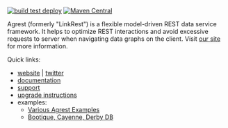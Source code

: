 [![build test deploy](https://github.com/agrestio/agrest/workflows/build%20test%20deploy/badge.svg)](https://github.com/agrestio/agrest/actions)
[![Maven Central](https://img.shields.io/maven-central/v/io.agrest/agrest-engine.svg)](https://agrest.io/#get-started)

Agrest (formerly "LinkRest") is a flexible model-driven REST data service framework. It helps to optimize REST interactions and avoid excessive requests to server when navigating data graphs on the client. Visit [our site](http://agrest.io/) for more information. 

Quick links:

* [website](https://agrest.io) | [twitter](https://twitter.com/agrestproject)
* [documentation](https://agrest.io/docs/)
* [support](https://groups.google.com/forum/?#!forum/agrest-user)
* [upgrade instructions](https://github.com/agrestio/agrest/blob/master/UPGRADE-NOTES.md)
* examples:
  * [Various Agrest Examples](https://github.com/agrestio/agrest-examples) 
  * [Bootique, Cayenne, Derby DB](https://github.com/bootique-examples/bootique-agrest-demo) 
